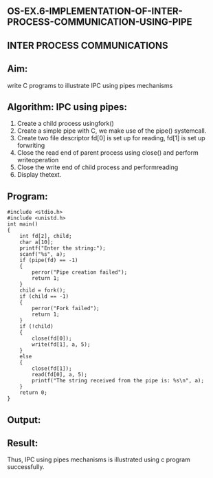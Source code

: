 ## OS-EX.6-IMPLEMENTATION-OF-INTER-PROCESS-COMMUNICATION-USING-PIPE
## INTER PROCESS COMMUNICATIONS
## Aim:
write C programs to illustrate IPC using pipes mechanisms
## Algorithm: IPC using pipes:
1. Create a child process usingfork()
2. Create a simple pipe with C, we make use of the pipe() systemcall.
3. Create two file descriptor fd[0] is set up for reading, fd[1] is set up forwriting
4. Close the read end of parent process using close() and perform writeoperation
5. Close the write end of child process and performreading
6. Display thetext.
## Program:
```
#include <stdio.h>
#include <unistd.h>
int main()
{
    int fd[2], child;
    char a[10];
    printf("Enter the string:");
    scanf("%s", a);
    if (pipe(fd) == -1)
    {
        perror("Pipe creation failed");
        return 1;
    }
    child = fork();
    if (child == -1)
    {
        perror("Fork failed");
        return 1;
    }
    if (!child)
    {
        close(fd[0]);
        write(fd[1], a, 5);
    } 
    else
    {
        close(fd[1]);
        read(fd[0], a, 5);
        printf("The string received from the pipe is: %s\n", a);
    }
    return 0;
}
```
## Output:

## Result:
Thus, IPC using pipes mechanisms is illustrated using c program successfully.

